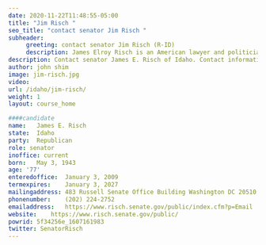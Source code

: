 ```yaml
---
date: 2020-11-22T11:48:55-05:00
title: "Jim Risch "
seo_title: "contact senator Jim Risch "
subheader:
     greeting: contact senator Jim Risch (R-ID) 
     description: James Elroy Risch is an American lawyer and politician who has served as the junior United States Senator from Idaho since 2009. A member of the Republican Party, he served as lieutenant governor of Idaho from 2003 to 2006 and from 2007 to 2009, and as governor of Idaho from 2006 to 2007.
description: Contact senator James E. Risch of Idaho. Contact information for James E. Risch includes email address, phone number, and mailing address.
author: john shim
image: jim-risch.jpg
video:
url: /idaho/jim-risch/
weight: 1
layout: course_home

####candidate
name:	James E. Risch
state:	Idaho
party:	Republican
role: senator
inoffice: current
born:	May 3, 1943
age: '77'
enteredoffice:	January 3, 2009
termexpires:	January 3, 2027
mailingaddress:	483 Russell Senate Office Building Washington DC 20510
phonenumber:	(202) 224-2752
emailaddress:	https://www.risch.senate.gov/public/index.cfm?p=Email
website:	https://www.risch.senate.gov/public/
powrid: 5f34256e_1607161983
twitter: SenatorRisch
---
```




